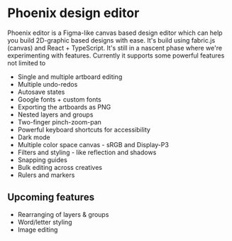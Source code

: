 # Phoenix design editor

Phoenix editor is a Figma-like canvas based design editor which can help you build 2D-graphic based designs with ease. It's build using fabric.js (canvas) and React + TypeScript.
It's still in a nascent phase where we're experimenting with features. Currently it supports some powerful features not limited to

-   Single and multiple artboard editing
-   Multiple undo-redos
-   Autosave states
-   Google fonts + custom fonts
-   Exporting the artboards as PNG
-   Nested layers and groups
-   Two-finger pinch-zoom-pan
-   Powerful keyboard shortcuts for accessibility
-   Dark mode
-   Multiple color space canvas - sRGB and Display-P3
-   Filters and styling - like reflection and shadows
-   Snapping guides
-   Bulk editing across creatives
-   Rulers and markers

## Upcoming features

-   Rearranging of layers & groups
-   Word/letter styling
-   Image editing

